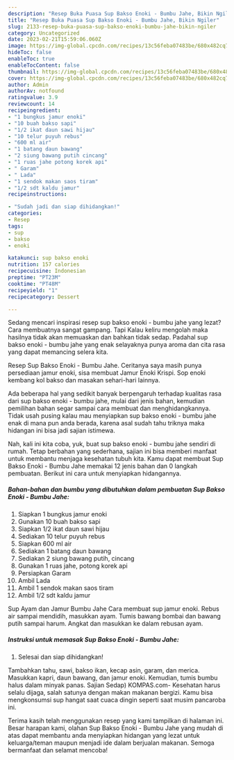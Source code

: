 ```yaml
---
description: "Resep Buka Puasa Sup Bakso Enoki - Bumbu Jahe, Bikin Ngiler"
title: "Resep Buka Puasa Sup Bakso Enoki - Bumbu Jahe, Bikin Ngiler"
slug: 2133-resep-buka-puasa-sup-bakso-enoki-bumbu-jahe-bikin-ngiler
category: Uncategorized
date: 2023-02-21T15:59:06.060Z
image: https://img-global.cpcdn.com/recipes/13c56feba07483be/680x482cq70/sup-bakso-enoki-bumbu-jahe-foto-resep-utama.jpg
hideToc: false
enableToc: true
enableTocContent: false
thumbnail: https://img-global.cpcdn.com/recipes/13c56feba07483be/680x482cq70/sup-bakso-enoki-bumbu-jahe-foto-resep-utama.jpg
cover: https://img-global.cpcdn.com/recipes/13c56feba07483be/680x482cq70/sup-bakso-enoki-bumbu-jahe-foto-resep-utama.jpg
author: Admin
authorAv: notfound
ratingvalue: 3.9
reviewcount: 14
recipeingredient:
- "1 bungkus jamur enoki"
- "10 buah bakso sapi"
- "1/2 ikat daun sawi hijau"
- "10 telur puyuh rebus"
- "600 ml air"
- "1 batang daun bawang"
- "2 siung bawang putih cincang"
- "1 ruas jahe potong korek api"
- " Garam"
- " Lada"
- "1 sendok makan saos tiram"
- "1/2 sdt kaldu jamur"
recipeinstructions:

- "Sudah jadi dan siap dihidangkan!"
categories:
- Resep
tags:
- sup
- bakso
- enoki

katakunci: sup bakso enoki 
nutrition: 157 calories
recipecuisine: Indonesian
preptime: "PT23M"
cooktime: "PT48M"
recipeyield: "1"
recipecategory: Dessert

---
```



Sedang mencari inspirasi resep sup bakso enoki - bumbu jahe yang lezat? Cara membuatnya sangat gampang. Tapi Kalau keliru mengolah maka hasilnya tidak akan memuaskan dan bahkan tidak sedap. Padahal sup bakso enoki - bumbu jahe yang enak selayaknya punya aroma dan cita rasa yang dapat memancing selera kita.


Resep Sup Bakso Enoki - Bumbu Jahe. Ceritanya saya masih punya persediaan jamur enoki, sisa membuat Jamur Enoki Krispi. Sop enoki kembang kol bakso dan masakan sehari-hari lainnya.

Ada beberapa hal yang sedikit banyak berpengaruh terhadap kualitas rasa dari sup bakso enoki - bumbu jahe, mulai dari jenis bahan, kemudian pemilihan bahan segar sampai cara membuat dan menghidangkannya. Tidak usah pusing kalau mau menyiapkan sup bakso enoki - bumbu jahe enak di mana pun anda berada, karena asal sudah tahu triknya maka hidangan ini bisa jadi sajian istimewa.


Nah, kali ini kita coba, yuk, buat sup bakso enoki - bumbu jahe sendiri di rumah. Tetap berbahan yang sederhana, sajian ini bisa memberi manfaat untuk membantu menjaga kesehatan tubuh kita. Kamu dapat membuat Sup Bakso Enoki - Bumbu Jahe memakai 12 jenis bahan dan 0 langkah pembuatan. Berikut ini cara untuk menyiapkan hidangannya.

<!--inarticleads1-->

##### Bahan-bahan dan bumbu yang dibutuhkan dalam pembuatan Sup Bakso Enoki - Bumbu Jahe:

1. Siapkan 1 bungkus jamur enoki
1. Gunakan 10 buah bakso sapi
1. Siapkan 1/2 ikat daun sawi hijau
1. Sediakan 10 telur puyuh rebus
1. Siapkan 600 ml air
1. Sediakan 1 batang daun bawang
1. Sediakan 2 siung bawang putih, cincang
1. Gunakan 1 ruas jahe, potong korek api
1. Persiapkan  Garam
1. Ambil  Lada
1. Ambil 1 sendok makan saos tiram
1. Ambil 1/2 sdt kaldu jamur


Sup Ayam dan Jamur Bumbu Jahe Cara membuat sup jamur enoki. Rebus air sampai mendidih, masukkan ayam. Tumis bawang bombai dan bawang putih sampai harum. Angkat dan masukkan ke dalam rebusan ayam. 

<!--inarticleads2-->

##### Instruksi untuk memasak Sup Bakso Enoki - Bumbu Jahe:


1. Selesai dan siap dihidangkan!

Tambahkan tahu, sawi, bakso ikan, kecap asin, garam, dan merica. Masukkan kapri, daun bawang, dan jamur enoki. Kemudian, tumis bumbu halus dalam minyak panas. Sajian Sedap) KOMPAS.com- Kesehatan harus selalu dijaga, salah satunya dengan makan makanan bergizi. Kamu bisa mengkonsumsi sup hangat saat cuaca dingin seperti saat musim pancaroba ini. 

Terima kasih telah menggunakan resep yang kami tampilkan di halaman ini. Besar harapan kami, olahan Sup Bakso Enoki - Bumbu Jahe yang mudah di atas dapat membantu anda menyiapkan hidangan yang lezat untuk keluarga/teman maupun menjadi ide dalam berjualan makanan. Semoga bermanfaat dan selamat mencoba!
